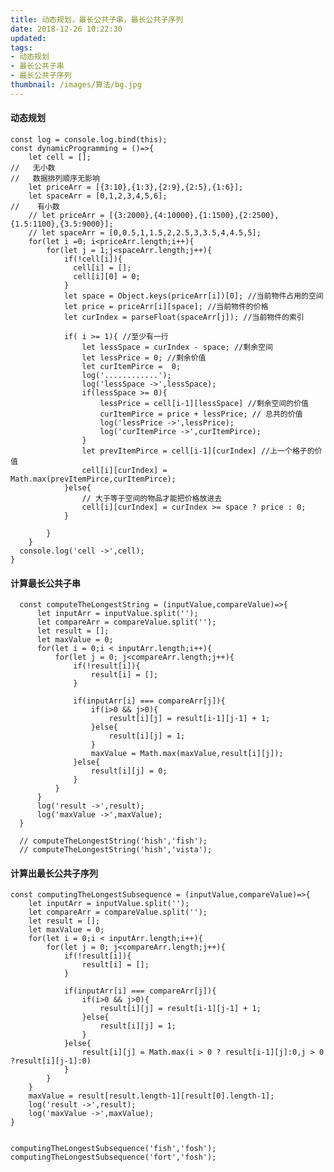 ```yaml
---
title: 动态规划，最长公共子串，最长公共子序列
date: 2018-12-26 10:22:30
updated:
tags:
- 动态规划
- 最长公共子串
- 最长公共子序列
thumbnail: /images/算法/bg.jpg
---
```


####  动态规划

    const log = console.log.bind(this);
    const dynamicProgramming = ()=>{
        let cell = [];
    //   无小数
    //   数据排列顺序无影响
        let priceArr = [{3:10},{1:3},{2:9},{2:5},{1:6}];
        let spaceArr = [0,1,2,3,4,5,6];
    //    有小数
        // let priceArr = [{3:2000},{4:10000},{1:1500},{2:2500},{1.5:1100},{3.5:9000}];
        // let spaceArr = [0,0.5,1,1.5,2,2.5,3,3.5,4,4.5,5];
        for(let i =0; i<priceArr.length;i++){
            for(let j = 1;j<spaceArr.length;j++){
                if(!cell[i]){
                  cell[i] = [];
                  cell[i][0] = 0;
                }
                let space = Object.keys(priceArr[i])[0]; //当前物件占用的空间
                let price = priceArr[i][space]; //当前物件的价格
                let curIndex = parseFloat(spaceArr[j]); //当前物件的索引
                
                if( i >= 1){ //至少有一行
                    let lessSpace = curIndex - space; //剩余空间
                    let lessPrice = 0; //剩余价值
                    let curItemPirce =  0;
                    log('............');
                    log('lessSpace ->',lessSpace);
                    if(lessSpace >= 0){
                        lessPrice = cell[i-1][lessSpace] //剩余空间的价值
                        curItemPirce = price + lessPrice; // 总共的价值
                        log('lessPrice ->',lessPrice);
                        log('curItemPirce ->',curItemPirce);
                    }
                    let prevItemPirce = cell[i-1][curIndex] //上一个格子的价值
                    cell[i][curIndex] = Math.max(prevItemPirce,curItemPirce);
                }else{
                    // 大于等于空间的物品才能把价格放进去
                    cell[i][curIndex] = curIndex >= space ? price : 0;
                }

            }
        }
      console.log('cell ->',cell);
    }

####  计算最长公共子串

      const computeTheLongestString = (inputValue,compareValue)=>{
          let inputArr = inputValue.split('');
          let compareArr = compareValue.split('');
          let result = [];
          let maxValue = 0;
          for(let i = 0;i < inputArr.length;i++){
              for(let j = 0; j<compareArr.length;j++){
                  if(!result[i]){
                      result[i] = [];
                  }
                
                  if(inputArr[i] === compareArr[j]){
                      if(i>0 && j>0){
                          result[i][j] = result[i-1][j-1] + 1;
                      }else{
                          result[i][j] = 1;
                      }
                      maxValue = Math.max(maxValue,result[i][j]);
                  }else{
                      result[i][j] = 0;
                  }
              }
          }
          log('result ->',result);
          log('maxValue ->',maxValue);
      }

      // computeTheLongestString('hish','fish');
      // computeTheLongestString('hish','vista');

####  计算出最长公共子序列

    const computingTheLongestSubsequence = (inputValue,compareValue)=>{
        let inputArr = inputValue.split('');
        let compareArr = compareValue.split('');
        let result = [];
        let maxValue = 0;
        for(let i = 0;i < inputArr.length;i++){
            for(let j = 0; j<compareArr.length;j++){
                if(!result[i]){
                    result[i] = [];
                }
              
                if(inputArr[i] === compareArr[j]){
                    if(i>0 && j>0){
                        result[i][j] = result[i-1][j-1] + 1;
                    }else{
                        result[i][j] = 1; 
                    }
                }else{
                    result[i][j] = Math.max(i > 0 ? result[i-1][j]:0,j > 0 ?result[i][j-1]:0)
                }
            }
        }
        maxValue = result[result.length-1][result[0].length-1];
        log('result ->',result);
        log('maxValue ->',maxValue);
    }


    computingTheLongestSubsequence('fish','fosh');
    computingTheLongestSubsequence('fort','fosh');